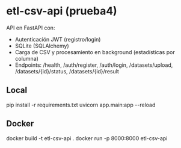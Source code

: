 # etl-csv-api (prueba4)

API en FastAPI con:
- Autenticación JWT (registro/login)
- SQLite (SQLAlchemy)
- Carga de CSV y procesamiento en background (estadísticas por columna)
- Endpoints: /health, /auth/register, /auth/login, /datasets/upload, /datasets/{id}/status, /datasets/{id}/result

## Local
pip install -r requirements.txt
uvicorn app.main:app --reload

## Docker
docker build -t etl-csv-api .
docker run -p 8000:8000 etl-csv-api